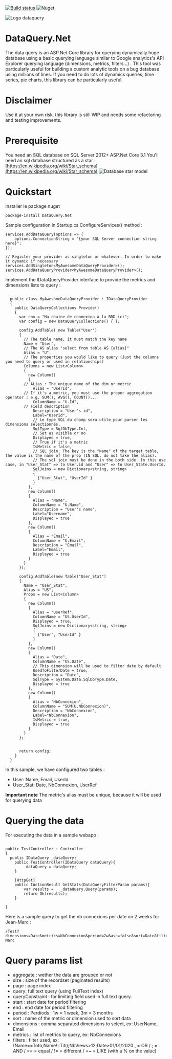 
[![Build status](https://ci.appveyor.com/api/projects/status/c91s60qb1aj8bsps?svg=true)](https://ci.appveyor.com/project/antoinebidault/dataquery-net)
![Nuget](https://img.shields.io/nuget/v/DataQuery.Net)

![Logo dataquery](logo-dataquery.png)
# DataQuery.Net
The data query is an ASP.Net Core library for querying dynamically huge database using a basic querying language similar to Google analytics's API Explorer querying language (dimensions, metrics, filters...) .
This tool was particularly useful for building a custom analytic tools on a bug database using millions of lines. If you need to do lots of dynamics queries, time series, pie charts, this library can be particularly useful.

# Disclaimer
Use it at your own risk, this library is still WIP and needs some refactoring and testing improvements. 

# Prerequisite
You need an SQL database on SQL Server 2012+
ASP.Net Core 3.1
You'll need an sql database structured as a star :
[https://en.wikipedia.org/wiki/Star_schema](https://en.wikipedia.org/wiki/Star_schema)
![Database star model](database-star-model.png)

# Quickstart 

Installer le package nuget
```
package-install DataQuery.Net
```

Sample configuration in Startup.cs ConfigureServices() method :
```CSharp
services.AddDataQuery(options => {
    options.ConnectionString = "{your SQL Server connection string here}";
});

// Register your provider as singleton or whatever. In order to make it dynamic if necessary
services.AddSingleton<MyAwesomeDataQueryProvider>(); 
services.AddDataQueryProvider<MyAwesomeDataQueryProvider>();
```
Implement the IDataQueryProvider interface to provide the metrics and dimensions lists to query :
```CSharp

  public class MyAwesomeDataQueryProvider : IDataQueryProvider
  {
    public DataQueryCollections Provide()
    {
      var cnx = "Ma chaine de connexion à la BDD ici";
      var config = new DataQueryCollections() { };

      config.AddTable( new Table("User")
      {
        // The table name, it must match the key name
        Name = "User",
        // The AS alias "select from table AS {alias}"
        Alias = "U",
        // The properties you would like to query (Just the columns you need to query or used in relationships)
        Columns = new List<Column>
        {
          new Column()
          {
	    // ALias : The unique name of the dim or metric
            Alias = "UserId",
	    // If it's a metric, you must use the proper aggregation operator : e.g. SUM(), AVG(), COUNT()...
            ColumnName = "U.Id",
	    // Field description
            Description = "User's id",
            Label="Userid",
            // Le type SQL du champ sera utile pour parser les dimensions sélectionnés.
            SqlType = SqlDbType.Int,
            // Set as visible or no
            Displayed = true,
            // True if it's a metric
            IsMetric = false,
            // SQL join. The key is the "Name" of the target table, the value is the name of the prop (IN SQL, do not take the alias).
            // The sql join must be done in the both side. In this use case, in "User_Stat" => to User.id and "User" => to User_State.UserId.
            SqlJoins = new Dictionary<string, string>
            {
              {"User_Stat", "UserId" }
            }
          },
          new Column()
          {
            Alias = "Name",
            ColumnName = "U.Name",
            Description = "User's name",
            Label="Username",
            Displayed = true
          },
          new Column()
          {
            Alias = "Email",
            ColumnName = "U.Email",
            Description = "Email",
            Label="Email",
            Displayed = true
          }
        }
      });

      config.AddTable(new Table("User_Stat")
      {
        Name = "User_Stat",
        Alias = "US",
        Props = new List<Column>
        {
          new Column()
          {
            Alias = "UserRef",
            ColumnName = "US.UserId",
            Displayed = true,
            SqlJoins = new Dictionary<string, string>
            {
              {"User", "UserId" }
            }
          },
          new Column()
          {
            Alias = "Date",
            ColumnName = "US.Date",  
			// This dimension will be used to filter date by default
			UsedToFilterDate = true,
            Description = "Date",
            SqlType = System.Data.SqlDbType.Date,
            Displayed = true
          },
          new Column()
          {
            Alias = "NbConnexion",
            ColumnName = "SUM(U.NbConnexion)",
            Description = "NbConnexion",
            Label="NbConnexion",
            IsMetric = true,
            Displayed = true
          }
        }
      };


      return config;
    }
  }
```

In this sample, we have configured two tables : 
- User: Name, Email, UserId
- User_Stat: Date, NbConnexion, UserRef

**Important note**
The metric's alias must be unique, because it will be used for querying data

# Querying the data
For executing the data in a sample webapp : 
```CSharp

public TestController : Controller
{
  public IDataQuery _dataQuery;
	public TestController(IDataQuery dataQuery){
		_dataQuery = dataQuery;
	}

	[HttpGet]
	public IActionResult GetStats(DataQueryFilterParam params){
	    var results =	_dataQuery.Query(params);
		return Ok(results);
	}

}

```

Here is a sample query to get the nb connexions per date on 2 weeks for Jean-Marc :
```CSharp
/Test?dimensions=Date&metrics=NbConnexion&period=2w&asc=false&sort=Date&filters=Name%3DJean-Marc
```


# Query params list
- aggregate : wether the data are grouped or not
- size : size of the recordset (paginated results)
- page : page index
- query: full text query (using FullText index)
- queryConstraint : for limiting field used in full text query.
- start : start date for period filtering
- end :  end  date for period filtering
- period : Perdiods : 1w = 1 week, 3m = 3 months
- sort : name of the metric or dimension used to sort data
- dimensions : comma separated dimensions to select, ex: UserName, Email
- metrics : list of metrics to query, ex: NbConnexions
- filters : filter used, ex: (Name==Toto,Name!=Titi);NbViews>12;Date>01/01/2020
, = OR / ; = AND / == = equal / != = different / =~ = LIKE (with a % on the value)
